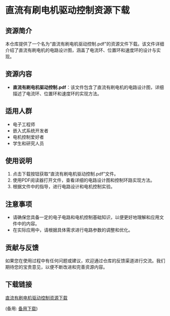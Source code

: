 # 直流有刷电机驱动控制资源下载

## 资源简介

本仓库提供了一个名为“直流有刷电机驱动控制.pdf”的资源文件下载。该文件详细介绍了直流有刷电机的电路设计图，涵盖了电流环、位置环和速度环的设计与实现。

## 资源内容

- **直流有刷电机驱动控制.pdf**：该文件包含了直流有刷电机的电路设计图，详细描述了电流环、位置环和速度环的实现方法。

## 适用人群

- 电子工程师
- 嵌入式系统开发者
- 电机控制爱好者
- 学生和研究人员

## 使用说明

1. 点击下载按钮获取“直流有刷电机驱动控制.pdf”文件。
2. 使用PDF阅读器打开文件，查看详细的电路设计图和控制环路实现方法。
3. 根据文件中的指导，进行电路设计和电机控制实验。

## 注意事项

- 请确保您具备一定的电子电路和电机控制基础知识，以便更好地理解和应用文件中的内容。
- 在实际应用中，请根据具体需求进行电路参数的调整和优化。

## 贡献与反馈

如果您在使用过程中有任何问题或建议，欢迎通过仓库的反馈渠道进行交流。我们期待您的宝贵意见，以便不断改进和完善资源内容。

## 下载链接
[直流有刷电机驱动控制资源下载](https://pan.quark.cn/s/97da8d8e2bdb) 

(备用: [备用下载](https://pan.baidu.com/s/1E8BkftdgSkcBWT0pXFSttw?pwd=1234))
